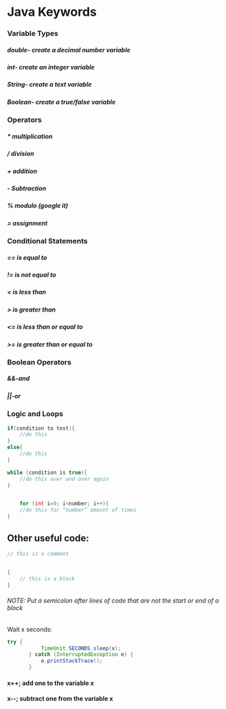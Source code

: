 # Java Keywords  
### Variable Types  
##### double- create a decimal number variable  
##### int- create an integer variable  
##### String- create a text variable  
##### Boolean- create a true/false variable  
  
### Operators  
##### *   multiplication  
##### /   division  
##### +   addition  
##### -   Subtraction  
##### %   modulo (google it)  
##### =   assignment  
  
### Conditional Statements
##### == is equal to
##### != is not equal to
##### < is less than
##### \> is greater than
##### <= is less than or equal to
##### \>= is greater than or equal to

### Boolean Operators
##### &&-and
##### ||-or

### Logic and Loops
```java
if(condition to test){
	//do this
}
else{
	//do this
}

while (condition is true){
	//do this over and over again
}


    for (int i=0; i<number; i++){
	//do this for “number” amount of times
}
```
## Other useful code:
```java
// this is a comment


{
    // this is a block
}
```
###### NOTE: Put a semicolon after lines of code that are not the start or end of a block

Wait x seconds:
``` java
try {
           TimeUnit.SECONDS.sleep(x);
       } catch (InterruptedException e) {
           e.printStackTrace();
       }
```

#### x++;   add one to the variable x
#### x--; subtract one from the variable x
